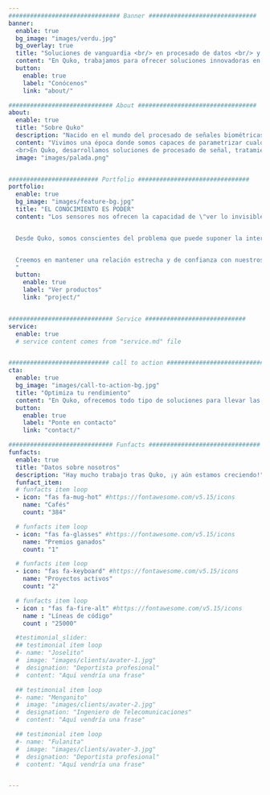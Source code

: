 ```yaml
---
############################### Banner ##############################
banner:
  enable: true
  bg_image: "images/verdu.jpg"
  bg_overlay: true
  title: "Soluciones de vanguardia <br/> en procesado de datos <br/> y data science"
  content: "En Quko, trabajamos para ofrecer soluciones innovadoras en los ámbitos del procesado de señal y ciencia de datos a a nuestros clientes"
  button:
    enable: true
    label: "Conócenos"
    link: "about/"

############################# About #################################
about:
  enable: true
  title: "Sobre Quko"
  description: "Nacido en el mundo del procesado de señales biométricas y biomecánicas, Quko se creó con una meta clara: poner al alcance de cualquier persona ténicas avanzadas de tratamiento de la información, con el fin de sacar el máximo partido a los datos disponibles"
  content: "Vivimos una época donde somos capaces de parametrizar cualquier fenómeno por medio de datos: existe una infinidad de sensores diferentes para recolectar información con resoluciones antes inimaginables. Sin embargo, trabajar con estas enormes cantidades de datos es una tarea compleja 
  <br>En Quko, desarrollamos soluciones de procesado de señal, tratamiento de datos y data science para, a partir de datos en bruto difícilmente interpretables por un particular, obtener la información clave que ayudará a la optimización de la actividad analizada"
  image: "images/palada.png"


######################### Portfolio ###############################
portfolio:
  enable: true
  bg_image: "images/feature-bg.jpg"
  title: "EL CONOCIMIENTO ES PODER"
  content: "Los sensores nos ofrecen la capacidad de \"ver lo invisible\": mediante un procesado de datos acecuado y análisis de tendencias, es posible adquirir información valiosa que de otro modo pasaría completamente desapercibida.


  Desde Quko, somos conscientes del problema que puede suponer la interpretación de los datos en bruto adquiridos y su transformación en parámetros cuantificables que se puedan aplicar en el día a día. Es por ello que ofrecemos soluciones a la vanguardia que ayuda a nuestros clientes a obtener los resultados cualitativos y cuantitativos que se requieren para analizar la actividad deseada.


  Creemos en mantener una relación estrecha y de confianza con nuestros clientes para poder adaptar por completo el procesado y adquisición de datos a las necesidades específicas de cada uno.
  "
  button:
    enable: true
    label: "Ver productos"
    link: "project/"


############################# Service ############################
service:
  enable: true
  # service content comes from "service.md" file


############################ call to action ###########################
cta:
  enable: true
  bg_image: "images/call-to-action-bg.jpg"
  title: "Optimiza tu rendimiento"
  content: "En Quko, ofrecemos todo tipo de soluciones para llevar las últimas tecnología a diferentes ámbitos, partiendo de la implantación de redes de sensores hasta el procesado de datos y presentación de informes cuantitativos<br><br>Si estás interesado en nuestros servicios o tienes cualquier pregunta sobre ellos, ¡no dudes en ponerte en contacto con nosotros!"
  button:
    enable: true
    label: "Ponte en contacto"
    link: "contact/"

############################# Funfacts ###############################
funfacts:
  enable: true
  title: "Datos sobre nosotros"
  description: "Hay mucho trabajo tras Quko, ¡y aún estamos creciendo!"
  funfact_item:
  # funfacts item loop
  - icon: "fas fa-mug-hot" #https://fontawesome.com/v5.15/icons
    name: "Cafés"
    count: "384"

  # funfacts item loop
  - icon: "fas fa-glasses" #https://fontawesome.com/v5.15/icons
    name: "Premios ganados"
    count: "1"

  # funfacts item loop
  - icon: "fas fa-keyboard" #https://fontawesome.com/v5.15/icons
    name: "Proyectos activos"
    count: "2"

  # funfacts item loop
  - icon : "fas fa-fire-alt" #https://fontawesome.com/v5.15/icons
    name : "Líneas de código"
    count : "25000"

  #testimonial_slider:
  ## testimonial item loop
  #- name: "Joselito"
  #  image: "images/clients/avater-1.jpg"
  #  designation: "Deportista profesional"
  #  content: "Aquí vendría una frase"

  ## testimonial item loop
  #- name: "Menganito"
  #  image: "images/clients/avater-2.jpg"
  #  designation: "Ingeniero de Telecomunicaciones"
  #  content: "Aquí vendría una frase"

  ## testimonial item loop
  #- name: "Fulanita"
  #  image: "images/clients/avater-3.jpg"
  #  designation: "Deportista profesional"
  #  content: "Aquí vendría una frase"


---
```

